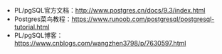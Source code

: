* PL/pgSQL官方文档：http://www.postgres.cn/docs/9.3/index.html
* Postgres菜鸟教程：https://www.runoob.com/postgresql/postgresql-tutorial.html
* PL/pgSQL博客：https://www.cnblogs.com/wangzhen3798/p/7630597.html
